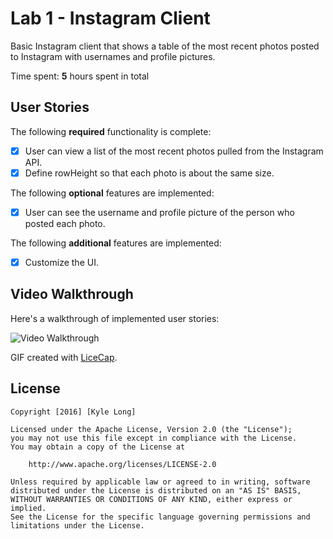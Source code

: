 # Lab 1 - Instagram Client

Basic Instagram client that shows a table of the most recent photos posted to Instagram with usernames and profile pictures.

Time spent: **5** hours spent in total

## User Stories

The following **required** functionality is complete:

- [X] User can view a list of the most recent photos pulled from the Instagram API.
- [X] Define rowHeight so that each photo is about the same size.

The following **optional** features are implemented:

- [X] User can see the username and profile picture of the person who posted each photo.

The following **additional** features are implemented:

- [X] Customize the UI.

## Video Walkthrough 

Here's a walkthrough of implemented user stories:

<img src='http://i.imgur.com/Qq1PGyj.gif' title='Video Walkthrough' width='' alt='Video Walkthrough' />

GIF created with [LiceCap](http://www.cockos.com/licecap/).

## License

    Copyright [2016] [Kyle Long]

    Licensed under the Apache License, Version 2.0 (the "License");
    you may not use this file except in compliance with the License.
    You may obtain a copy of the License at

        http://www.apache.org/licenses/LICENSE-2.0

    Unless required by applicable law or agreed to in writing, software
    distributed under the License is distributed on an "AS IS" BASIS,
    WITHOUT WARRANTIES OR CONDITIONS OF ANY KIND, either express or implied.
    See the License for the specific language governing permissions and
    limitations under the License.
